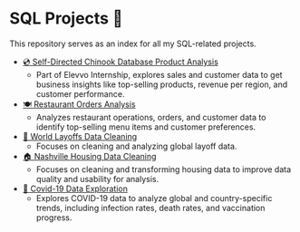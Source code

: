 # SQL Projects 🐬

This repository serves as an index for all my SQL-related projects.

- [💿 Self-Directed Chinook Database Product Analysis](https://github.com/Mohab-DataAnalyst/chinook-data-analysis)
  -  Part of Elevvo Internship, explores sales and customer data to get business insights like top-selling products, revenue per region, and customer performance.
- [🍽️ Restaurant Orders Analysis](https://github.com/Mohab-DataAnalyst/restaurant-orders-analysis)
  - Analyzes restaurant operations, orders, and customer data to identify top-selling menu items and customer preferences. 
- [💼 World Layoffs Data Cleaning](https://github.com/Mohab-DataAnalyst/world-layoffs-cleaning)
  - Focuses on cleaning and analyzing global layoff data.
- [🏠 Nashville Housing Data Cleaning](https://github.com/Mohab-DataAnalyst/nashville-housing-cleaning)
  - Focuses on cleaning and transforming housing data to improve data quality and usability for analysis. 
- [🦠 Covid-19 Data Exploration](https://github.com/Mohab-DataAnalyst/covid-eda)
  - Explores COVID-19 data to analyze global and country-specific trends, including infection rates, death rates, and vaccination progress. 

